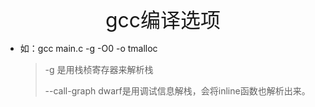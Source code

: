 <center><font size=6>gcc编译选项</font></center>

- 如：gcc main.c  -g -O0 -o tmalloc

  > -g 是用栈桢寄存器来解析栈
  >
  > --call-graph dwarf是用调试信息解栈，会将inline函数也解析出来。